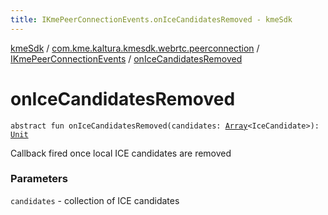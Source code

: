 ```yaml
---
title: IKmePeerConnectionEvents.onIceCandidatesRemoved - kmeSdk
---
```


[kmeSdk](../../index.html) / [com.kme.kaltura.kmesdk.webrtc.peerconnection](../index.html) / [IKmePeerConnectionEvents](index.html) / [onIceCandidatesRemoved](./on-ice-candidates-removed.html)

# onIceCandidatesRemoved

`abstract fun onIceCandidatesRemoved(candidates: `[`Array`](https://kotlinlang.org/api/latest/jvm/stdlib/kotlin/-array/index.html)`<IceCandidate>): `[`Unit`](https://kotlinlang.org/api/latest/jvm/stdlib/kotlin/-unit/index.html)

Callback fired once local ICE candidates are removed

### Parameters

`candidates` - collection of ICE candidates